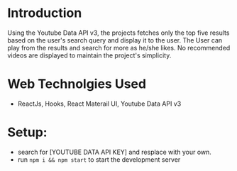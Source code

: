 # Introduction
Using the Youtube Data API v3, the projects fetches only the top five results based on the user's search query and display it to the user. The User can play from the results and search for more as he/she likes. No recommended videos are displayed to maintain the project's simplicity.

# Web Technolgies Used
- ReactJs, Hooks, React Materail UI, Youtube Data API v3

# Setup:
- search for [YOUTUBE DATA API KEY] and resplace with your own.
- run ```npm i && npm start``` to start the development server